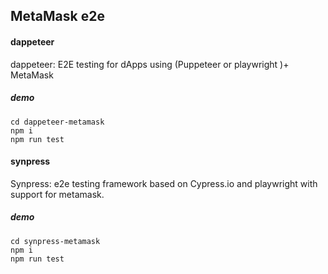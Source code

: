 ## MetaMask e2e

#### dappeteer

dappeteer: E2E testing for dApps using (Puppeteer or playwright )+ MetaMask

##### demo

```gitexclude
cd dappeteer-metamask
npm i
npm run test
```

#### synpress
Synpress:  e2e testing framework based on Cypress.io and playwright with support for metamask.

##### demo

```gitexclude
cd synpress-metamask
npm i
npm run test
```
